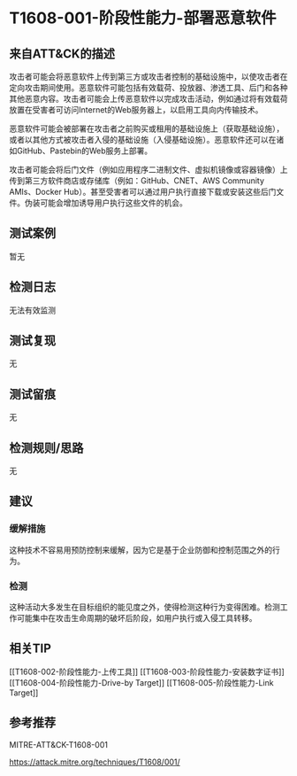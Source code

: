 # T1608-001-阶段性能力-部署恶意软件

## 来自ATT&CK的描述

攻击者可能会将恶意软件上传到第三方或攻击者控制的基础设施中，以使攻击者在定向攻击期间使用。恶意软件可能包括有效载荷、投放器、渗透工具、后门和各种其他恶意内容。攻击者可能会上传恶意软件以完成攻击活动，例如通过将有效载荷放置在受害者可访问Internet的Web服务器上，以启用工具向内传输技术。

恶意软件可能会被部署在攻击者之前购买或租用的基础设施上（获取基础设施），或者以其他方式被攻击者入侵的基础设施（入侵基础设施）。恶意软件还可以在诸如GitHub、Pastebin的Web服务上部署。

攻击者可能会将后门文件（例如应用程序二进制文件、虚拟机镜像或容器镜像）上传到第三方软件商店或存储库（例如：GitHub、CNET、AWS Community AMIs、Docker Hub）。甚至受害者可以通过用户执行直接下载或安装这些后门文件。伪装可能会增加诱导用户执行这些文件的机会。

## 测试案例

暂无

## 检测日志

无法有效监测

## 测试复现

无

## 测试留痕

无

## 检测规则/思路

无

## 建议

### 缓解措施

这种技术不容易用预防控制来缓解，因为它是基于企业防御和控制范围之外的行为。

### 检测

这种活动大多发生在目标组织的能见度之外，使得检测这种行为变得困难。检测工作可能集中在攻击生命周期的破坏后阶段，如用户执行或入侵工具转移。

## 相关TIP

[[T1608-002-阶段性能力-上传工具]]
[[T1608-003-阶段性能力-安装数字证书]]
[[T1608-004-阶段性能力-Drive-by Target]]
[[T1608-005-阶段性能力-Link Target]]

## 参考推荐

MITRE-ATT&CK-T1608-001

<https://attack.mitre.org/techniques/T1608/001/>
